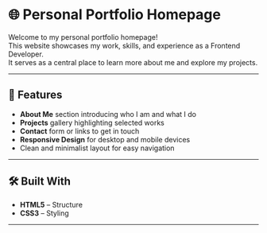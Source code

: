 # 🌐 Personal Portfolio Homepage

Welcome to my personal portfolio homepage!  
This website showcases my work, skills, and experience as a Frontend Developer.  
It serves as a central place to learn more about me and explore my projects.

---

## 🚀 Features

- **About Me** section introducing who I am and what I do  
- **Projects** gallery highlighting selected works  
- **Contact** form or links to get in touch  
- **Responsive Design** for desktop and mobile devices  
- Clean and minimalist layout for easy navigation  

---

## 🛠️ Built With

- **HTML5** – Structure  
- **CSS3** – Styling  

---

